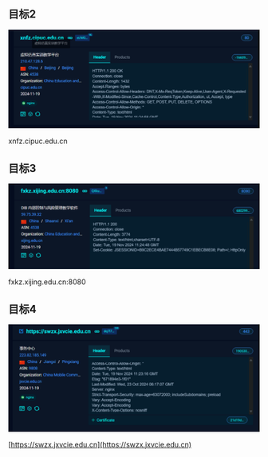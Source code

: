## 目标2

![](%E6%8C%96%E6%8E%98/image-1.png)

xnfz.cipuc.edu.cn

## 目标3

![](%E6%8C%96%E6%8E%98/image-2.png)

fxkz.xijing.edu.cn:8080

## 目标4

![](%E6%8C%96%E6%8E%98/image-3.png)

[https://swzx.jxvcie.edu.cn](https://swzx.jxvcie.edu.cn)